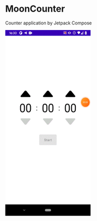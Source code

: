 # MoonCounter

Counter application by Jetpack Compose

<img width="270" height="585" src="https://github.com/HyejeanMOON/MoonCounter/blob/main/Video_20210505_043400_460.gif"/>
